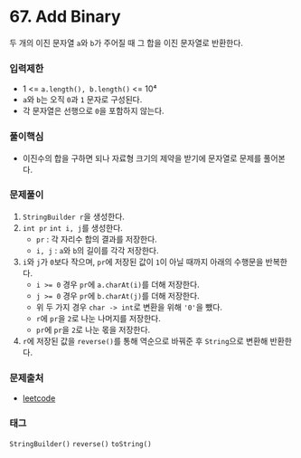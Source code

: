 # 67. Add Binary
두 개의 이진 문자열 `a`와 `b`가 주어질 때 그 합을 이진 문자열로 반환한다.
### 입력제한
- 1 <= `a.length(), b.length()` <= 10⁴
- `a`와 `b`는 오직 `0`과 `1` 문자로 구성된다.
- 각 문자열은 선행으로 `0`을 포함하지 않는다.
### 풀이핵심
- 이진수의 합을 구하면 되나 자료형 크기의 제약을 받기에 문자열로 문제를 풀어본다.
### 문제풀이
1. `StringBuilder r`을 생성한다.
2. `int pr` `int i, j`를 생성한다.
   - `pr` : 각 자리수 합의 결과를 저장한다.
   - `i, j` : `a`와 `b`의 길이를 각각 저장한다.
3. `i`와 `j`가 `0`보다 작으며, `pr`에 저장된 값이 `1`이 아닐 때까지 아래의 수행문을 반복한다.
   - `i >= 0` 경우 `pr`에 `a.charAt(i)`를 더해 저장한다.
   - `j >= 0` 경우 `pr`에 `b.charAt(j)`를 더해 저장한다.
   - 위 두 가지 경우 `char -> int`로 변환을 위해 `'0'`을 뺐다.
   - `r`에 `pr`을 `2`로 나눈 나머지를 저장한다.
   - `pr`에 `pr`을 `2`로 나눈 몫을 저장한다.
4. `r`에 저장된 값을 `reverse()`를 통해 역순으로 바꿔준 후 `String`으로 변환해 반환한다.
### 문제출처
- [leetcode](https://leetcode.com/problems/add-binary/)
### 태그
`StringBuilder()` `reverse()` `toString()`